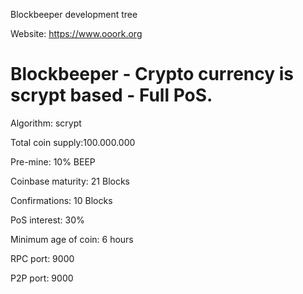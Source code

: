 Blockbeeper development tree

Website: https://www.ooork.org

Blockbeeper - Crypto currency is scrypt based - Full PoS.
===========================

Algorithm: scrypt

Total coin supply:100.000.000

Pre-mine: 10% BEEP

Coinbase maturity: 21 Blocks

Confirmations: 10 Blocks

PoS interest: 30%

Minimum age of coin: 6 hours

RPC port: 9000

P2P port: 9000

